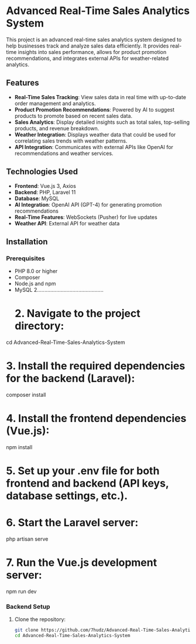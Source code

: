 # Advanced Real-Time Sales Analytics System

This project is an advanced real-time sales analytics system designed to help businesses track and analyze sales data efficiently. It provides real-time insights into sales performance, allows for product promotion recommendations, and integrates external APIs for weather-related analytics.

## Features

- **Real-Time Sales Tracking**: View sales data in real time with up-to-date order management and analytics.
- **Product Promotion Recommendations**: Powered by AI to suggest products to promote based on recent sales data.
- **Sales Analytics**: Display detailed insights such as total sales, top-selling products, and revenue breakdown.
- **Weather Integration**: Displays weather data that could be used for correlating sales trends with weather patterns.
- **API Integration**: Communicates with external APIs like OpenAI for recommendations and weather services.

## Technologies Used

- **Frontend**: Vue.js 3, Axios
- **Backend**: PHP, Laravel 11
- **Database**: MySQL
- **AI Integration**: OpenAI API (GPT-4) for generating promotion recommendations
- **Real-Time Features**: WebSockets (Pusher) for live updates
- **Weather API**: External API for weather data

## Installation

### Prerequisites

- PHP 8.0 or higher
- Composer
- Node.js and npm
- MySQL
2.............................................
  # 2. Navigate to the project directory:
cd Advanced-Real-Time-Sales-Analytics-System

# 3. Install the required dependencies for the backend (Laravel):
composer install

# 4. Install the frontend dependencies (Vue.js):
npm install

# 5. Set up your .env file for both frontend and backend (API keys, database settings, etc.).



# 6. Start the Laravel server:
php artisan serve

# 7. Run the Vue.js development server:
npm run dev

### Backend Setup

1. Clone the repository:
   ```bash
   git clone https://github.com/7hudz/Advanced-Real-Time-Sales-Analytics-System.git
   cd Advanced-Real-Time-Sales-Analytics-System
